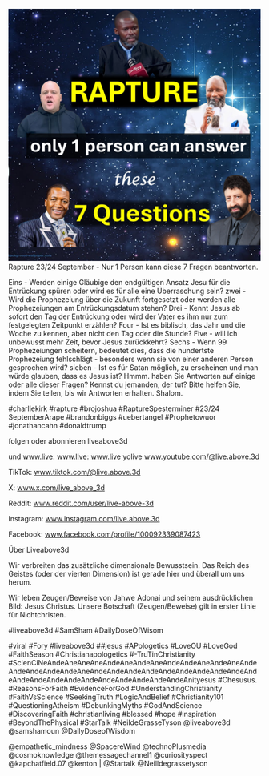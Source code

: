 ![Video cover image](../cover.jpg)
Rapture 23/24 September - Nur 1 Person kann diese 7 Fragen beantworten.

Eins - Werden einige Gläubige den endgültigen Ansatz Jesu für die Entrückung spüren oder wird es für alle eine Überraschung sein?
zwei - Wird die Prophezeiung über die Zukunft fortgesetzt oder werden alle Prophezeiungen am Entrückungsdatum stehen?
Drei - Kennt Jesus ab sofort den Tag der Entrückung oder wird der Vater es ihm nur zum festgelegten Zeitpunkt erzählen?
Four - Ist es biblisch, das Jahr und die Woche zu kennen, aber nicht den Tag oder die Stunde?
Five - will ich unbewusst mehr Zeit, bevor Jesus zurückkehrt?
Sechs - Wenn 99 Prophezeiungen scheitern, bedeutet dies, dass die hundertste Prophezeiung fehlschlägt - besonders wenn sie von einer anderen Person gesprochen wird?
sieben - Ist es für Satan möglich, zu erscheinen und man würde glauben, dass es Jesus ist?
Hmmm.
haben Sie Antworten auf einige oder alle dieser Fragen?
Kennst du jemanden, der tut?
Bitte helfen Sie, indem Sie teilen, bis wir Antworten erhalten.
Shalom.


#charliekirk #rapture #brojoshua #RaptureSpesterminer #23/24 SeptemberArape #brandonbiggs #uebertangel #Prophetowuor #jonathancahn #donaldtrump

folgen oder abonnieren liveabove3d

und www.live: www.live: www.live yolive www.youtube.com/@live.above.3d

TikTok: www.tiktok.com/@live.above.3d

X: www.x.com/live_above_3d

Reddit: www.reddit.com/user/live-above-3d

Instagram: www.instagram.com/live.above.3d

Facebook: www.facebook.com/profile/100092339087423

Über Liveabove3d


Wir verbreiten das zusätzliche dimensionale Bewusstsein. Das Reich des Geistes (oder der vierten Dimension) ist gerade hier und überall um uns herum.

Wir leben Zeugen/Beweise von Jahwe Adonai und seinem ausdrücklichen Bild: Jesus Christus. Unsere Botschaft (Zeugen/Beweise) gilt in erster Linie für Nichtchristen.

#liveabove3d #SamSham #DailyDoseOfWisom

#viral #Fory #liveabove3d ##jesus #APologetics #LoveOU #LoveGod #FaithSeason #Christianapologetics #-TruTinChristianity #ScienCiNeAndeAneAneAneAndeAneAndeAneAndeAndeAneAndeAneAndeAndeAndeAndeAndeAneAndeAndeAndeAndeAndeAndeAndeAndeAndeAndeAndeAndeAndeAndeAndeAndeAndeAndeAndeAndeAnityesus #Chesusus. #ReasonsForFaith #EvidenceForGod #UnderstandingChristianity #FaithVsScience #SeekingTruth #LogicAndBelief #Christianity101 #QuestioningAtheism #DebunkingMyths #GodAndScience #DiscoveringFaith #christianliving #blessed #hope #inspiration #BeyondThePhysical #StarTalk #NeildeGrasseTyson
@liveabove3d @samshamoun @DailyDoseofWisdom

@empathetic_mindness @SpacereWind @technoPlusmedia @cosmoknowledge @themessagechannel1 @curiosityspect @kapchatfield.07 @kenton | @Startalk @Neilldegrassetyson







